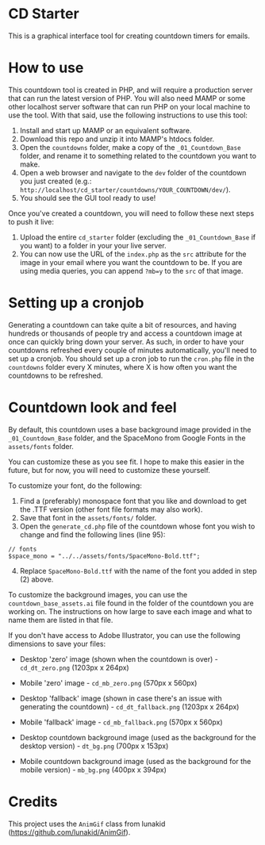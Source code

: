 # CD Starter
This is a graphical interface tool for creating countdown timers for emails.

# How to use
This countdown tool is created in PHP, and will require a production server that can run the latest version of PHP.
You will also need MAMP or some other localhost server software that can run PHP on your local machine to use the tool.
With that said, use the following instructions to use this tool:

1) Install and start up MAMP or an equivalent software.
2) Download this repo and unzip it into MAMP's htdocs folder.
3) Open the `countdowns` folder, make a copy of the `_01_Countdown_Base` folder, and rename it to something related to the countdown you want to make.
4) Open a web browser and navigate to the `dev` folder of the countdown you just created (e.g.: `http://localhost/cd_starter/countdowns/YOUR_COUNTDOWN/dev/`).
5) You should see the GUI tool ready to use!

Once you've created a countdown, you will need to follow these next steps to push it live:
1) Upload the entire `cd_starter` folder (excluding the `_01_Countdown_Base` if you want) to a folder in your your live server.
2) You can now use the URL of the `index.php` as the `src` attribute for the image in your email where you want the countdown to be. If you are using media queries, you can append `?mb=y` to the `src` of that image.

# Setting up a cronjob
Generating a countdown can take quite a bit of resources, and having hundreds or thousands of people try and access a countdown image at once can quickly bring down your server.
As such, in order to have your countdowns refreshed every couple of minutes automatically, you'll need to set up a cronjob.
You should set up a cron job to run the `cron.php` file in the `countdowns` folder every X minutes, where X is how often you want the countdowns to be refreshed.

# Countdown look and feel
By default, this countdown uses a base background image provided in the `_01_Countdown_Base` folder, and the SpaceMono from Google Fonts in the `assets/fonts` folder.

You can customize these as you see fit. I hope to make this easier in the future, but for now, you will need to customize these yourself.

To customize your font, do the following:
1) Find a (preferably) monospace font that you like and download to get the .TTF version (other font file formats may also work).
2) Save that font in the `assets/fonts/` folder.
3) Open the `generate_cd.php` file of the countdown whose font you wish to change and find the following lines (line 95):
```
// fonts
$space_mono = "../../assets/fonts/SpaceMono-Bold.ttf";
```
4) Replace `SpaceMono-Bold.ttf` with the name of the font you added in step (2) above.


To customize the background images, you can use the `countdown_base_assets.ai` file found in the folder of the countdown you are working on.
The instructions on how large to save each image and what to name them are listed in that file.

If you don't have access to Adobe Illustrator, you can use the following dimensions to save your files:
- Desktop 'zero' image (shown when the countdown is over) - `cd_dt_zero.png` (1203px x 264px)
- Mobile 'zero' image - `cd_mb_zero.png` (570px x 560px)

- Desktop 'fallback' image (shown in case there's an issue with generating the countdown) - `cd_dt_fallback.png` (1203px x 264px)
- Mobile 'fallback' image - `cd_mb_fallback.png` (570px x 560px)

- Desktop countdown background image (used as the background for the desktop version) - `dt_bg.png` (700px x 153px)
- Mobile countdown background image (used as the background for the mobile version) - `mb_bg.png` (400px x 394px)


# Credits
This project uses the `AnimGif` class from lunakid (https://github.com/lunakid/AnimGif).
